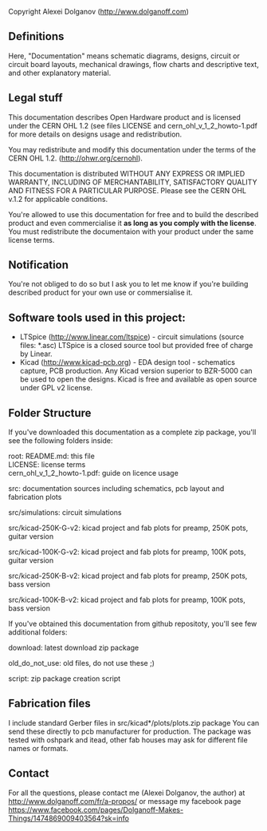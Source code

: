 Copyright Alexei Dolganov (http://www.dolganoff.com)

Definitions
-----------

Here, "Documentation" means schematic diagrams, designs, circuit or circuit
board layouts, mechanical drawings, flow charts and descriptive text,
and other explanatory material.

Legal stuff
-----------

This documentation describes Open Hardware product and is licensed under the
CERN OHL 1.2 (see files LICENSE and cern_ohl_v_1_2_howto-1.pdf for more details 
on designs usage and redistribution.

You may redistribute and modify this documentation under the terms of the
CERN OHL 1.2. (http://ohwr.org/cernohl). 

This documentation is distributed WITHOUT ANY EXPRESS OR IMPLIED WARRANTY, 
INCLUDING OF MERCHANTABILITY, SATISFACTORY QUALITY AND FITNESS FOR A 
PARTICULAR PURPOSE. Please see the CERN OHL v.1.2 for applicable conditions.

You're allowed to use this documentation for free and to build the described 
product and even commercialise it **as long as you comply with the license**.
You must redistribute the documentaion with your product under the same
license terms. 

Notification
------------

You're not obliged to do so but I ask you to let me know if you're building
described product for your own use or commersialise it. 

Software tools used in this project:
------------------------------------

* LTSpice (http://www.linear.com/ltspice) - circuit simulations 
  (source files: *.asc)
  LTSpice is a closed source tool but provided free of charge by Linear.  
* Kicad (http://www.kicad-pcb.org) - EDA design tool - schematics capture, PCB 
  production. Any Kicad version   superior to BZR-5000 can be used to open the 
  designs. Kicad is free and available as open source under GPL v2 license.

Folder Structure
----------------

If you've downloaded this documentation as a complete zip package, you'll
see the following folders inside:

root: 
  README.md: this file  
  LICENSE: license terms  
  cern_ohl_v_1_2_howto-1.pdf: guide on licence usage

src:
  documentation sources including schematics, pcb layout and fabrication plots

src/simulations: 
  circuit simulations

src/kicad-250K-G-v2: 
  kicad project and fab plots for preamp, 250K pots, guitar version

src/kicad-100K-G-v2: 
  kicad project and fab plots for preamp, 100K pots, guitar version

src/kicad-250K-B-v2: 
  kicad project and fab plots for preamp, 250K pots, bass version

src/kicad-100K-B-v2: 
  kicad project and fab plots for preamp, 100K pots, bass version
  
If you've obtained this documentation from github repositoty, you'll
see few additional folders:

download:
	latest download zip package

old_do_not_use:
	old files, do not use these ;)

script:
  zip package creation script
  
Fabrication files
-----------------

I include standard Gerber files in src/kicad*/plots/plots.zip package
You can send these directly to pcb manufacturer for production. The package
was tested with oshpark and itead, other fab houses may ask for different file
names or formats.

Contact
-------

For all the questions, please contact me (Alexei Dolganov, the author) at 
http://www.dolganoff.com/fr/a-propos/ or message my facebook page
https://www.facebook.com/pages/Dolganoff-Makes-Things/1474869009403564?sk=info

